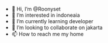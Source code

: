 - 👋 Hi, I’m @Roonyset
- 👀 I’m interested in indoneaia
- 🌱 I’m currently learning developer
- 💞️ I’m looking to collaborate on jakarta
- 📫 How to reach me my home

<!---
Roonyset/Roonyset is a ✨ special ✨ repository because its `README.md` (this file) appears on your GitHub profile.
You can click the Preview link to take a look at your changes.
--->
